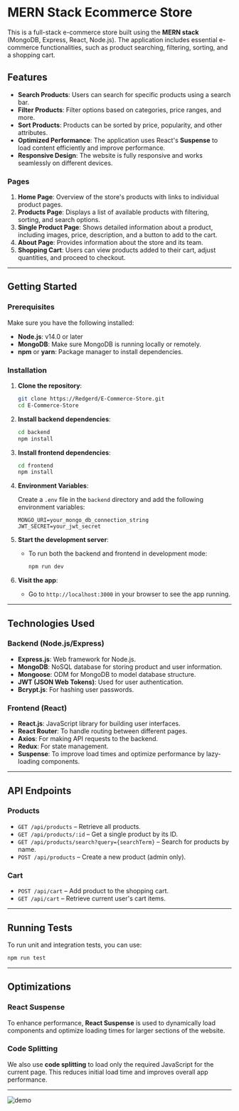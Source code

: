 # MERN Stack Ecommerce Store

This is a full-stack e-commerce store built using the **MERN stack** (MongoDB, Express, React, Node.js). The application includes essential e-commerce functionalities, such as product searching, filtering, sorting, and a shopping cart.

## Features

- **Search Products**: Users can search for specific products using a search bar.
- **Filter Products**: Filter options based on categories, price ranges, and more.
- **Sort Products**: Products can be sorted by price, popularity, and other attributes.
- **Optimized Performance**: The application uses React's **Suspense** to load content efficiently and improve performance.
- **Responsive Design**: The website is fully responsive and works seamlessly on different devices.
  
### Pages
1. **Home Page**: Overview of the store's products with links to individual product pages.
2. **Products Page**: Displays a list of available products with filtering, sorting, and search options.
3. **Single Product Page**: Shows detailed information about a product, including images, price, description, and a button to add to the cart.
4. **About Page**: Provides information about the store and its team.
5. **Shopping Cart**: Users can view products added to their cart, adjust quantities, and proceed to checkout.

---

## Getting Started

### Prerequisites

Make sure you have the following installed:

- **Node.js**: v14.0 or later
- **MongoDB**: Make sure MongoDB is running locally or remotely.
- **npm** or **yarn**: Package manager to install dependencies.

### Installation

1. **Clone the repository**:

    ```bash
    git clone https://Redgerd/E-Commerce-Store.git
    cd E-Commerce-Store
    ```

2. **Install backend dependencies**:

    ```bash
    cd backend
    npm install
    ```

3. **Install frontend dependencies**:

    ```bash
    cd frontend
    npm install
    ```

4. **Environment Variables**:

    Create a `.env` file in the `backend` directory and add the following environment variables:

    ```env
    MONGO_URI=your_mongo_db_connection_string
    JWT_SECRET=your_jwt_secret
    ```

5. **Start the development server**:

    - To run both the backend and frontend in development mode:

      ```bash
      npm run dev
      ```

6. **Visit the app**:

    - Go to `http://localhost:3000` in your browser to see the app running.

---

## Technologies Used

### Backend (Node.js/Express)
- **Express.js**: Web framework for Node.js.
- **MongoDB**: NoSQL database for storing product and user information.
- **Mongoose**: ODM for MongoDB to model database structure.
- **JWT (JSON Web Tokens)**: Used for user authentication.
- **Bcrypt.js**: For hashing user passwords.

### Frontend (React)
- **React.js**: JavaScript library for building user interfaces.
- **React Router**: To handle routing between different pages.
- **Axios**: For making API requests to the backend.
- **Redux**: For state management.
- **Suspense**: To improve load times and optimize performance by lazy-loading components.

---

## API Endpoints

### Products
- `GET /api/products` – Retrieve all products.
- `GET /api/products/:id` – Get a single product by its ID.
- `GET /api/products/search?query={searchTerm}` – Search for products by name.
- `POST /api/products` – Create a new product (admin only).

### Cart
- `POST /api/cart` – Add product to the shopping cart.
- `GET /api/cart` – Retrieve current user's cart items.

---

## Running Tests

To run unit and integration tests, you can use:

```bash
npm run test
```

---

## Optimizations

### React Suspense
To enhance performance, **React Suspense** is used to dynamically load components and optimize loading times for larger sections of the website.

### Code Splitting
We also use **code splitting** to load only the required JavaScript for the current page. This reduces initial load time and improves overall app performance.

---
![demo](https://github.com/user-attachments/assets/ef91b5fa-2bd5-48b2-b0c6-ada52e833a0a)
